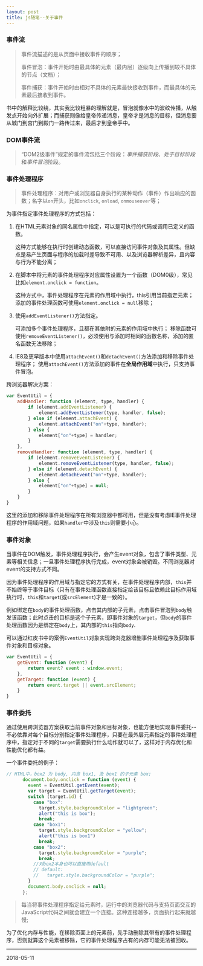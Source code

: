 ```yaml
---
layout: post
title: js随笔--关于事件
---
```


### 事件流
>事件流描述的是从页面中接收事件的顺序；
>
>事件冒泡：事件开始时由最具体的元素（最内层）逐级向上传播到较不具体的节点（文档）；
>
>事件捕获：事件开始时由相对不具体的元素最快接收到事件，而最具体的元素最后接收到事件。

书中的解释比较绕，其实我比较粗暴的理解就是，冒泡就像水中的波纹传播，从触发点开始向外扩展；而捕获则像给皇帝传递消息，皇帝才是消息的目标，但消息要从城门到宫门到殿门一路传过来，最后才到皇帝手中。

### DOM事件流

>“DOM2级事件”规定的事件流包括三个阶段：*事件捕获阶段*、*处于目标阶段*和*事件冒泡*阶段。

### 事件处理程序

>事件处理程序：对用户或浏览器自身执行的某种动作（事件）作出响应的函数；名字以`on`开头，比如`onclick`, `onload`, `onmouseover`等；
>
为事件指定事件处理程序的方式包括：

1. 在HTML元素对象的同名属性中指定，可以是可执行的代码或调用已定义的函数。

    这种方式能够在执行时创建动态函数，可以直接访问事件对象及其属性。但缺点是易产生页面与程序的加载时差导致不可用、以及浏览器解析差异，且内容与行为不能分离；

2. 在脚本中将元素的事件处理程序对应属性设置为一个函数（DOM0级），常见比如`element.onclick = function`。

    这种方式中，事件处理程序在元素的作用域中执行，this引用当前指定元素；添加的事件处理函数可使用`element.onclick = null`移除；

3. 使用`addEventListener()`方法指定。

    可添加多个事件处理程序，且都在其依附的元素的作用域中执行；
    移除函数可使用`removeEventListener()`，必须使用与添加时相同的函数名称，添加的匿名函数无法移除；

4. IE8及更早版本中使用`attachEvent()`和`detachEvent()`方法添加和移除事件处理程序；
    使用`attachEvent()`方法添加的事件在**全局作用域**中执行，只支持事件冒泡。

跨浏览器解决方案：
```javascript
var EventUtil = {
    addHandler: function (element, type, handler) {
        if (element.addEventListener) {
            element.addEventListener(type, handler, false);
        } else if (element.attachEvent) {
            element.attachEvent("on"+type, handler);
        } else {
            element["on"+type] = handler;
        }
    },
    removeHandler: function (element, type, handler) {
        if (element.removeEventListener) {
            element.removeEventListener(type, handler, false);
        } else if (element.detachEvent) {
            element.detachEvent("on"+type, handler);
        } else {
            element["on"+type] = null;
        }
    } 
}
```
这里的添加和移除事件处理程序在所有浏览器中都可用，但是没有考虑IE事件处理程序的作用域问题，如果`handler`中涉及`this`则需要小心。

### 事件对象
当事件在DOM触发，事件处理程序执行，会产生event对象，包含了事件类型、元素等相关信息；一旦事件处理程序执行完成，event对象会被销毁。不同浏览器对event的支持方式不同。

因为事件处理程序的作用域与指定它的方式有关，在事件处理程序内部，`this`并不始终等于事件目标（只有在事件处理函数直接指定给该目标且依赖此目标作用域执行时，`this`和`target`(或`srcElement`)才是一致的）。

例如绑定在`body`的事件处理函数，点击其内部的子元素，点击事件冒泡到`body`触发该函数；此时点击的目标是这个子元素，即事件对象的`target`，但`body`的事件处理函数因为是绑定在`body`上，其内部的`this`指向`body`.

可以通过红皮书中的案例`EventUtil`对象实现跨浏览器增删事件处理程序及获取事件对象和目标对象。
```javascript
var EventUtil = {
    getEvent: function (event) {
        return event? event : window.event;
    },
    getTarget: function (event) {
        return event.target || event.srcElement;
    }
}
```
### 事件委托
通过使用跨浏览器方案获取当前事件对象和目标对象，也能方便地实现事件委托--不必依靠对每个目标分别指定事件处理程序，只要在最外层元素指定的事件处理程序中，指定对于不同的`target`需要执行什么动作就可以了，这样对于内存优化和性能优化都有益。

一个事件委托的例子：
```javascript
// HTML中，box2 为 body, 内含 box1, 及 box1 的子元素 box;
      document.body.onclick = function (event) {
        event = EventUtil.getEvent(event);
        var target = EventUtil.getTarget(event);
        switch (target.id) {
          case "box":
            target.style.backgroundColor = "lightgreen";
            alert("this is box");
            break;
          case "box1":
            target.style.backgroundColor = "yellow";
            alert("this is box1")
            break;
          case "box2":
            target.style.backgroundColor = "purple";
            break;
          //对box2本身也可以直接用default
          // default:
          //   target.style.backgroundColor = "purple";
        }
        document.body.onclick = null;
      };

```
>每当将事件处理程序指定给元素时，运行中的浏览器代码与支持页面交互的JavaScript代码之间就会建立一个连接。这种连接越多，页面执行起来就越慢;

为了优化内存与性能，在移除页面上的元素前，先手动删除其带有的事件处理程序，否则就算这个元素被移除，它的事件处理程序占有的内存可能无法被回收。

***
2018-05-11